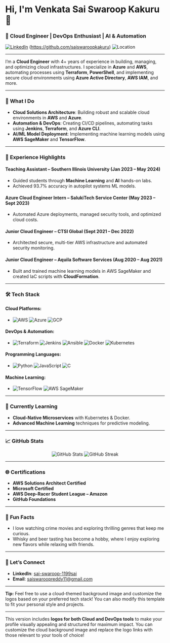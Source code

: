 

# Hi, I'm **Venkata Sai Swaroop Kakuru** 👋  
### 🚀 **Cloud Engineer | DevOps Enthusiast | AI & Automation**

[![LinkedIn](https://img.shields.io/badge/LinkedIn-Connect-blue?style=social&logo=linkedin)](https://linkedin.com/in/sai-swaroop-1199sai) (https://github.com/saiswaroopkakuru) ![Location](https://img.shields.io/badge/Location-USA-red-blue?style=flat)

---

I’m a **Cloud Engineer** with 4+ years of experience in building, managing, and optimizing cloud infrastructures. I specialize in **Azure** and **AWS**, automating processes using **Terraform**, **PowerShell**, and implementing secure cloud environments using **Azure Active Directory**, **AWS IAM**, and more.

---

### 🌟 **What I Do**

- **Cloud Solutions Architecture**: Building robust and scalable cloud environments in **AWS** and **Azure**.
- **Automation & DevOps**: Creating CI/CD pipelines, automating tasks using **Jenkins**, **Terraform**, and **Azure CLI**.
- **AI/ML Model Deployment**: Implementing machine learning models using **AWS SageMaker** and **TensorFlow**.

---

### 💼 **Experience Highlights**

#### **Teaching Assistant** – Southern Illinois University (Jan 2023 – May 2024)
- Guided students through **Machine Learning** and **AI** hands-on labs.
- Achieved 93.7% accuracy in autopilot systems ML models.

#### **Azure Cloud Engineer Intern** – SalukiTech Service Center (May 2023 – Sept 2023)
- Automated Azure deployments, managed security tools, and optimized cloud costs.

#### **Junior Cloud Engineer** – CTSI Global (Sept 2021 – Dec 2022)
- Architected secure, multi-tier AWS infrastructure and automated security monitoring.

#### **Junior Cloud Engineer** – Aquila Software Services (Aug 2020 – Aug 2021)
- Built and trained machine learning models in AWS SageMaker and created IaC scripts with **CloudFormation**.

---

### 🛠️ **Tech Stack**

#### **Cloud Platforms**:
- ![AWS](https://img.shields.io/badge/AWS-%23FF9900.svg?style=for-the-badge&logo=amazon-aws&logoColor=white) ![Azure](https://img.shields.io/badge/Azure-%230072C6.svg?style=for-the-badge&logo=microsoft-azure&logoColor=white) ![GCP](https://img.shields.io/badge/GCP-%234285F4.svg?style=for-the-badge&logo=google-cloud&logoColor=white)

#### **DevOps & Automation**:
- ![Terraform](https://img.shields.io/badge/Terraform-%23623CE4.svg?style=for-the-badge&logo=terraform&logoColor=white) ![Jenkins](https://img.shields.io/badge/Jenkins-%23D24939.svg?style=for-the-badge&logo=jenkins&logoColor=white) ![Ansible](https://img.shields.io/badge/Ansible-%23EE0000.svg?style=for-the-badge&logo=ansible&logoColor=white) ![Docker](https://img.shields.io/badge/Docker-%230db7ed.svg?style=for-the-badge&logo=docker&logoColor=white) ![Kubernetes](https://img.shields.io/badge/Kubernetes-%23326ce5.svg?style=for-the-badge&logo=kubernetes&logoColor=white)

#### **Programming Languages**:
- ![Python](https://img.shields.io/badge/Python-%2314354C.svg?style=for-the-badge&logo=python&logoColor=white) ![JavaScript](https://img.shields.io/badge/JavaScript-%23F7DF1E.svg?style=for-the-badge&logo=javascript&logoColor=black) ![C](https://img.shields.io/badge/C-%2300599C.svg?style=for-the-badge&logo=c&logoColor=white)

#### **Machine Learning**:
- ![TensorFlow](https://img.shields.io/badge/TensorFlow-%23FF6F00.svg?style=for-the-badge&logo=tensorflow&logoColor=white) ![AWS SageMaker](https://img.shields.io/badge/SageMaker-%23013243.svg?style=for-the-badge&logo=amazon-aws&logoColor=white)

---

### 🌱 **Currently Learning**
- **Cloud-Native Microservices** with Kubernetes & Docker.
- **Advanced Machine Learning** techniques for predictive modeling.

---

### 📈 **GitHub Stats**

<p align="center">
  <img src="https://github-readme-stats.vercel.app/api?username=your-username&show_icons=true&theme=radical" alt="GitHub Stats">
  <img src="https://github-readme-streak-stats.herokuapp.com/?user=your-username&theme=radical" alt="GitHub Streak">
</p>

---

### 🌐 **Certifications**
- **AWS Solutions Architect Certified**
- **Microsoft Certified**
- **AWS Deep-Racer Student League – Amazon**
- **GitHub Foundations**

---

### 🎨 **Fun Facts**
- I love watching crime movies and exploring thrilling genres that keep me curious.
- Whisky and beer tasting has become a hobby, where I enjoy exploring new flavors while relaxing with friends.

---

### 🤝 **Let’s Connect**
- **LinkedIn**: [sai-swaroop-1199sai](https://linkedin.com/in/sai-swaroop-1199sai)
- **Email**: saiswaroopreddy11@gmail.com

---

**Tip:** Feel free to use a cloud-themed background image and customize the logos based on your preferred tech stack! You can also modify this template to fit your personal style and projects.

--- 

This version includes **logos for both Cloud and DevOps tools** to make your profile visually appealing and structured for maximum impact. You can customize the cloud background image and replace the logo links with those relevant to your tools of choice!
